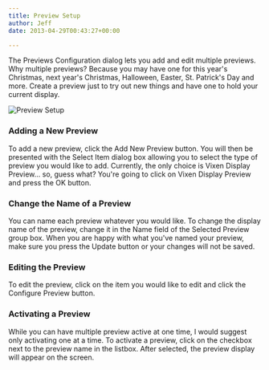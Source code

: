 ```yaml
---
title: Preview Setup
author: Jeff
date: 2013-04-29T00:43:27+00:00

---
```

The Previews Configuration dialog lets you add and edit multiple previews. Why multiple previews? Because you may have one for this year's Christmas, next year's Christmas, Halloween, Easter, St. Patrick's Day and more. Create a preview just to try out new things and have one to hold your current display.

![Preview Setup](/images/docs/usage/preview/preview-setup/PreviewsConfiguration.png)

### Adding a New Preview

To add a new preview, click the Add New Preview button. You will then be presented with the Select Item dialog box allowing you to select the type of preview you would like to add. Currently, the only choice is Vixen Display Preview&#8230; so, guess what? You're going to click on Vixen Display Preview and press the OK button.

### Change the Name of a Preview

You can name each preview whatever you would like. To change the display name of the preview, change it in the Name field of the Selected Preview group box. When you are happy with what you've named your preview, make sure you press the Update button or your changes will not be saved.

### Editing the Preview

To edit the preview, click on the item you would like to edit and click the Configure Preview button.

### Activating a Preview

While you can have multiple preview active at one time, I would suggest only activating one at a time. To activate a preview, click on the checkbox next to the preview name in the listbox. After selected, the preview display will appear on the screen.
